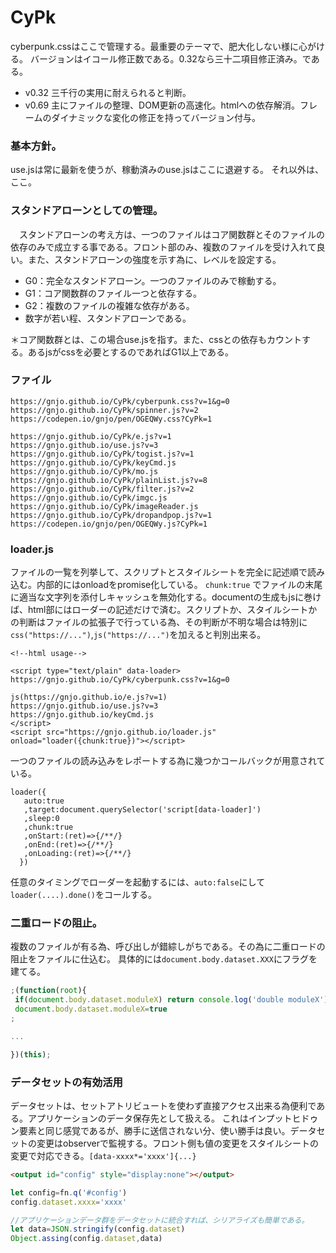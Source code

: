 # CyPk
cyberpunk.cssはここで管理する。最重要のテーマで、肥大化しない様に心がける。
バージョンはイコール修正数である。0.32なら三十二項目修正済み。である。
- v0.32 三千行の実用に耐えられると判断。
- v0.69 主にファイルの整理、DOM更新の高速化。htmlへの依存解消。フレームのダイナミックな変化の修正を持ってバージョン付与。

### 基本方針。
use.jsは常に最新を使うが、稼動済みのuse.jsはここに退避する。
それ以外は、ここ。
### スタンドアローンとしての管理。
　スタンドアローンの考え方は、一つのファイルはコア関数群とそのファイルの依存のみで成立する事である。フロント部のみ、複数のファイルを受け入れて良い。また、スタンドアローンの強度を示す為に、レベルを設定する。 
- G0：完全なスタンドアローン。一つのファイルのみで稼動する。
- G1：コア関数群のファイル一つと依存する。
- G2：複数のファイルの複雑な依存がある。
- 数字が若い程、スタンドアローンである。

 ＊コア関数群とは、この場合use.jsを指す。また、cssとの依存もカウントする。あるjsがcssを必要とするのであればG1以上である。
### ファイル
```
https://gnjo.github.io/CyPk/cyberpunk.css?v=1&g=0
https://gnjo.github.io/CyPk/spinner.js?v=2
https://codepen.io/gnjo/pen/OGEQWy.css?CyPk=1
 
https://gnjo.github.io/CyPk/e.js?v=1
https://gnjo.github.io/use.js?v=3
https://gnjo.github.io/CyPk/togist.js?v=1
https://gnjo.github.io/CyPk/keyCmd.js
https://gnjo.github.io/CyPk/mo.js
https://gnjo.github.io/CyPk/plainList.js?v=8
https://gnjo.github.io/CyPk/filter.js?v=2
https://gnjo.github.io/CyPk/imgc.js
https://gnjo.github.io/CyPk/imageReader.js
https://gnjo.github.io/CyPk/dropandpop.js?v=1
https://codepen.io/gnjo/pen/OGEQWy.js?CyPk=1
```

### loader.js
ファイルの一覧を列挙して、スクリプトとスタイルシートを完全に記述順で読み込む。内部的にはonloadをpromise化している。
```chunk:true``` でファイルの末尾に適当な文字列を添付しキャッシュを無効化する。documentの生成もjsに巻けば、html部にはローダーの記述だけで済む。スクリプトか、スタイルシートかの判断はファイルの拡張子で行っている為、その判断が不明な場合は特別に```css("https://...")```,```js("https://...")```を加えると判別出来る。
```
<!--html usage-->

<script type="text/plain" data-loader>
https://gnjo.github.io/CyPk/cyberpunk.css?v=1&g=0
 
js(https://gnjo.github.io/e.js?v=1)
https://gnjo.github.io/use.js?v=3
https://gnjo.github.io/keyCmd.js
</script>
<script src="https://gnjo.github.io/loader.js" onload="loader({chunk:true})"></script>

```
一つのファイルの読み込みをレポートする為に幾つかコールバックが用意されている。
```
loader({
   auto:true
   ,target:document.querySelector('script[data-loader]')
   ,sleep:0
   ,chunk:true
   ,onStart:(ret)=>{/**/}
   ,onEnd:(ret)=>{/**/}
   ,onLoading:(ret)=>{/**/}
  })
```
任意のタイミングでローダーを起動するには、```auto:false```にして```loader(....).done()```をコールする。

### 二重ロードの阻止。
複数のファイルが有る為、呼び出しが錯綜しがちである。その為に二重ロードの阻止をファイルに仕込む。
具体的には```document.body.dataset.XXX```にフラグを建てる。
```js
;(function(root){
 if(document.body.dataset.moduleX) return console.log('double moduleX');
 document.body.dataset.moduleX=true
;

...

})(this);
```

### データセットの有効活用
データセットは、セットアトリビュートを使わず直接アクセス出来る為便利である。アプリケーションのデータ保存先として扱える。
これはインプットヒドゥン要素と同じ感覚であるが、勝手に送信されない分、使い勝手は良い。データセットの変更はobserverで監視する。フロント側も値の変更をスタイルシートの変更で対応できる。```[data-xxxx*='xxxx']{...}```
```html
<output id="config" style="display:none"></output>
```
```js
let config=fn.q('#config')
config.dataset.xxxx='xxxx'
```
```js
//アプリケーションデータ群をデータセットに統合すれば、シリアライズも簡単である。
let data=JSON.stringify(config.dataset)
Object.assing(config.dataset,data)
```



